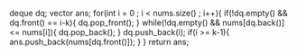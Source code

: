 deque<int> dq;
vector<int> ans;
for(int i = 0 ; i < nums.size() ; i++){
if(!dq.empty() && dq.front() == i-k){
dq.pop_front();
}
while(!dq.empty() && nums[dq.back()] <= nums[i]){
dq.pop_back();
}
dq.push_back(i);
if(i >= k-1){
ans.push_back(nums[dq.front()]);
}
}
return ans;